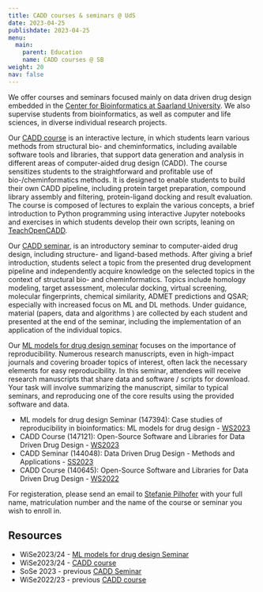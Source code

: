 ```yaml
---
title: CADD courses & seminars @ UdS
date: 2023-04-25
publishdate: 2023-04-25
menu:
  main:
    parent: Education
    name: CADD courses @ SB
weight: 20
nav: false
---
```


We offer courses and seminars focused mainly on data driven drug design embedded in the [Center for Bioinformatics at Saarland University](https://zbi-www.bioinf.uni-sb.de/en/). We also supervise students from bioinformatics, as well as computer and life sciences, in diverse individual research projects.

<!--more-->

Our [CADD course](https://www.lsf.uni-saarland.de/qisserver/rds?state=verpublish&status=init&vmfile=no&publishid=140645&moduleCall=webInfo&publishConfFile=webInfo&publishSubDir=veranstaltung) is an interactive lecture, in which students learn various methods from structural bio- and cheminformatics, including available software tools and libraries, that support data generation and analysis in different areas of computer-aided drug design (CADD). 
The course sensitizes students to the straightforward and profitable use of bio-/cheminformatics methods. It is designed to enable students to build their own CADD pipeline, including protein target preparation, compound library assembly and filtering, protein-ligand docking and result evaluation. The course is composed of lectures to explain the various concepts, a brief introduction to Python programming using interactive Jupyter notebooks and exercises in which students develop their own scripts, leaning on [TeachOpenCADD]( https://github.com/volkamerlab/teachopencadd).



Our [CADD seminar](https://www.lsf.uni-saarland.de/qisserver/rds?state=verpublish&status=init&vmfile=no&publishid=144048&moduleCall=webInfo&publishConfFile=webInfo&publishSubDir=veranstaltung), is an introductory seminar to computer-aided drug design, including structure- and ligand-based methods. After giving a brief introduction, students select a topic from the presented drug development pipeline and independently acquire knowledge on the selected topics in the context of structural bio- and cheminformatics. 
Topics include homology modeling, target assessment, molecular docking, virtual screening, molecular fingerprints, chemical similarity, ADMET predictions and QSAR; especially with increased focus on ML and DL methods. Under guidance, material (papers, data and algorithms ) are collected by each student and presented at the end of the seminar, including the implementation of an application of the individual topics.

Our [ML models for drug design seminar](https://www.lsf.uni-saarland.de/qisserver/rds?state=verpublish&status=init&vmfile=no&publishid=147394&moduleCall=webInfo&publishConfFile=webInfo&publishSubDir=veranstaltung) focuses on the importance of reproducibility. Numerous research manuscripts, even in high-impact journals and covering broader topics of interest, often lack the necessary elements for easy reproducibility. In this seminar, attendees will receive research manuscripts that share data and software / scripts for download. Your task will involve summarizing the manuscript, similar to typical seminars, and reproducing one of the core results using the provided software and data.


- ML models for drug design Seminar (147394): Case studies of reproducibility in bioinformatics: ML models for drug design - <a href="https://www.lsf.uni-saarland.de/qisserver/rds?state=verpublish&status=init&vmfile=no&publishid=147394&moduleCall=webInfo&publishConfFile=webInfo&publishSubDir=veranstaltung" target="_blank" class="external">WS2023</a>
- CADD Course (147121): Open-Source Software and Libraries for Data Driven Drug Design  - <a href=" https://www.lsf.uni-saarland.de/qisserver/rds?state=verpublish&status=init&vmfile=no&publishid=147121&moduleCall=webInfo&publishConfFile=webInfo&publishSubDir=veranstaltung" target="_blank" class="external">WS2023</a>
- CADD Seminar (144048): Data Driven Drug Design - Methods and Applications - <a href=" https://www.lsf.uni-saarland.de/qisserver/rds?state=verpublish&status=init&vmfile=no&publishid=144048&moduleCall=webInfo&publishConfFile=webInfo&publishSubDir=veranstaltung" target="_blank" class="external">SS2023</a>
- CADD Course (140645): Open-Source Software and Libraries for Data Driven Drug Design  - <a href=" https://www.lsf.uni-saarland.de/qisserver/rds?state=verpublish&status=init&vmfile=no&publishid=140645&moduleCall=webInfo&publishConfFile=webInfo&publishSubDir=veranstaltung" target="_blank" class="external">WS2022</a>

For registeration, please send an email to <a class="icon fa-envelope" href="mailto:stefanie.pilhofer@uni-saarland.de" target="_blank" title="Email Stefanie Pilhofer"> Stefanie Pilhofer</a> with your full name, matriculation number and the name of the course or seminar you wish to enroll in.

## Resources

- WiSe2023/24 - <a class="icon fa-lock" target="_blank" href="" title="Access restricted to enrolled students"> ML models for drug design Seminar</a>
- WiSe2023/24 - <a class="icon fa-lock" target="_blank" href="" title="Access restricted to enrolled students"> CADD course</a>
- SoSe 2023 - <span class="tag">previous</span> <a class="icon fa-lock" target="_blank" href="https://github.com/volkamerlab/CADDSeminar_2023" title="Access restricted to enrolled students"> CADD Seminar</a>
- WiSe2022/23 - <span class="tag">previous</span> <a class="icon fa-lock" target="_blank" href="https://github.com/volkamerlab/CADDCourse2023" title="Access restricted to enrolled students"> CADD course</a>


